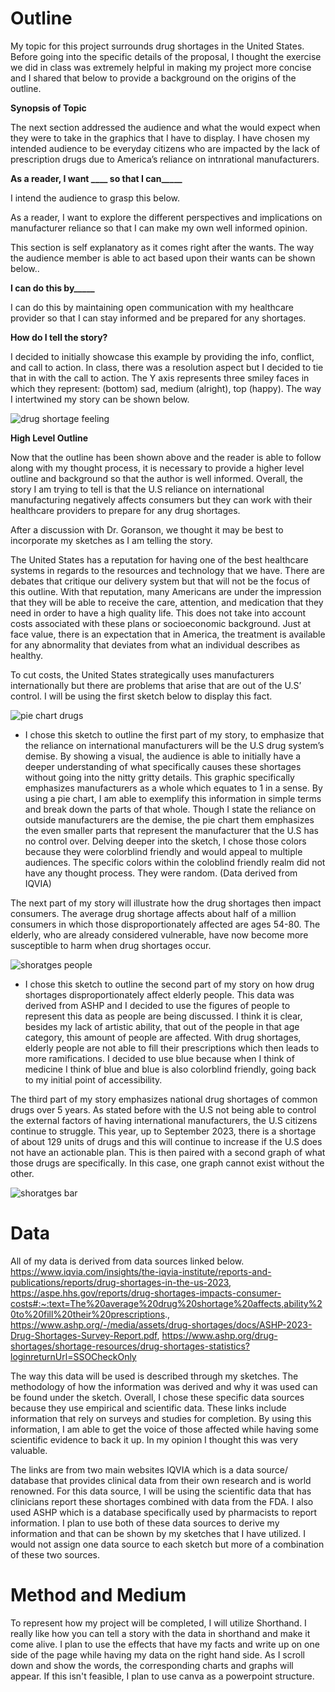 # Outline

My topic for this project surrounds drug shortages in the United States. Before going into the specific details of the proposal, I thought the exercise we did in class was extremely helpful in making my project more concise and I shared that below to provide a background on the origins of the outline. 

**Synopsis of Topic**

The next section addressed the audience and what the would expect when they were to take in the graphics that I have to display. I have chosen my intended audience to be everyday citizens who are impacted by the lack of prescription drugs due to America’s reliance on intnrational manufacturers. 

**As a reader, I want ____ so that I can_____**

I intend the audience to grasp this below.

As a reader, I want to explore the different perspectives and implications on manufacturer reliance so that I can make my own well informed opinion. 

This section is self explanatory as it comes right after the wants. The way the audience member is able to act based upon their wants can be shown below.. 

**I can do this by_____**

I can do this by maintaining open communication with my healthcare provider so that I can stay informed and be prepared for any shortages. 

**How do I tell the story?**

I decided to initially showcase this example by providing the info, conflict, and call to action. In class, there was a resolution aspect but I decided to tie that in with the call to action. The Y axis represents three smiley faces in which they represent: (bottom) sad, medium (alright), top (happy). The way I intertwined my story can be shown below. 

![drug shortage feeling](https://github.com/Haleena426/Phillips-Haleena-Portfolio/assets/149639567/63b46ca7-b55b-45b1-a2ee-8c5df6744fed)


**High Level Outline**

Now that the outline has been shown above and the reader is able to follow along with my thought process, it is necessary to provide a higher level outline and background so that the author is well informed. Overall, the story I am trying to tell is that the U.S reliance on international manufacturing negatively affects consumers but they can work with their healthcare providers to prepare for any drug shortages. 

After a discussion with Dr. Goranson, we thought it may be best to incorporate my sketches as I am telling the story. 

The United States has a reputation for having one of the best healthcare systems in regards to the resources and technology that we have. There are debates that critique our delivery system but that will not be the focus of this outline. With that reputation, many Americans are under the impression that they will be able to receive the care, attention, and medication that they need in order to have a high quality life. This does not take into account costs associated with these plans or socioeconomic background. Just at face value, there is an expectation that in America, the treatment is available for any abnormality that deviates from what an individual describes as healthy. 

To cut costs, the United States strategically uses manufacturers internationally but there are problems that arise that are out of the U.S’ control. I will be using the first sketch below to display this fact. 


![pie chart drugs](https://github.com/Haleena426/Phillips-Haleena-Portfolio/assets/149639567/31aa6514-e261-4287-aa21-4275ed946803)

* I chose this sketch to outline the first part of my story, to emphasize that the reliance on international manufacturers will be the U.S drug system’s demise. By showing a visual, the audience is able to initially have a deeper understanding of what specifically causes these shortages without going into the nitty gritty details. This graphic specifically emphasizes manufacturers as a whole which equates to 1 in a sense. By using a pie chart, I am able to exemplify this information in simple terms and break down the parts of that whole. Though I state the reliance on outside manufacturers are the demise, the pie chart them emphasizes the even smaller parts that represent the manufacturer that the U.S has no control over. Delving deeper into the sketch, I chose those colors because they were colorblind friendly and would appeal to multiple audiences. The specific colors within the coloblind friendly realm did not have any thought process. They were random. (Data derived from IQVIA)
  
The next part of my story will illustrate how the drug shortages then impact consumers. The average drug shortage affects about half of a million consumers in which those disproportionately affected are ages 54-80. The elderly, who are already considered vulnerable, have now become more susceptible to harm when drug shortages occur. 

![shoratges people](https://github.com/Haleena426/Phillips-Haleena-Portfolio/assets/149639567/7afa6ee1-c216-4b2f-9283-b0cdf592d2ed)

* I chose this sketch to outline the second part of my story on how drug shortages disproportionately affect elderly people. This data was derived from ASHP and I decided to use the figures of people to represent this data as people are being discussed. I think it is clear, besides my lack of artistic ability, that out of the people in that age category, this amount of people are affected. With drug shortages, elderly people are not able to fill their prescriptions which then leads to more ramifications. I decided to use blue because when I think of medicine I think of blue and blue is also colorblind friendly, going back to my initial point of accessibility. 


The third part of my story emphasizes national drug shortages of common drugs over 5 years. As stated before with the U.S not being able to control the external factors of having international manufacturers, the U.S citizens continue to struggle. This year, up to September 2023, there is a shortage of about 129 units of drugs and this will continue to increase if the U.S does not have an actionable plan. This is then paired with a second graph of what those drugs are specifically. In this case, one graph cannot exist without the other. 

![shoratges bar](https://github.com/Haleena426/Phillips-Haleena-Portfolio/assets/149639567/dfc633d3-205b-4b29-b69a-6c535f6d52d7)

# Data 

All of my data is derived from data sources linked below. https://www.iqvia.com/insights/the-iqvia-institute/reports-and-publications/reports/drug-shortages-in-the-us-2023, https://aspe.hhs.gov/reports/drug-shortages-impacts-consumer-costs#:~:text=The%20average%20drug%20shortage%20affects,ability%20to%20fill%20their%20prescriptions., 
https://www.ashp.org/-/media/assets/drug-shortages/docs/ASHP-2023-Drug-Shortages-Survey-Report.pdf, 
https://www.ashp.org/drug-shortages/shortage-resources/drug-shortages-statistics?loginreturnUrl=SSOCheckOnly

The way this data will be used is described through my sketches. The methodology of how the information was derived and why it was used can be found under the sketch. Overall, I chose these specific data sources because they use empirical and scientific data. These links include information that rely on surveys and studies for completion. By using this information, I am able to get the voice of those affected while having some scientific evidence to back it up. In my opinion I thought this was very valuable. 

The links are from two main websites IQVIA which is a data source/ database that provides clinical data from their own research and is world renowned. For this data source, I will be using the scientific data that has clinicians report these shortages combined with data from the FDA.  I also used ASHP which is a database specifically used by pharmacists to report information. I plan to use both of these data sources to derive my information and that can be shown by my sketches that I have utilized. I would not assign one data source to each sketch but more of a combination of these two sources. 


# Method and Medium 

To represent how my project will be completed, I will utilize Shorthand. I really like how you can tell a story with the data in shorthand and make it come alive. I plan to use the effects that have my facts and write up on one side of the page while having my data on the right hand side. As I scroll down and show the words, the corresponding charts and graphs will appear. If this isn't feasible, I plan to use canva as a powerpoint structure. 
